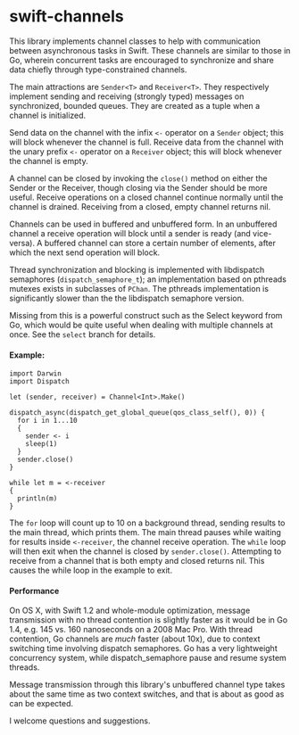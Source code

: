 swift-channels
==============

This library implements channel classes to help with communication between
asynchronous tasks in Swift. These channels are similar to those
in Go, wherein concurrent tasks are encouraged to synchronize and share
data chiefly through type-constrained channels.

The main attractions are `Sender<T>` and `Receiver<T>`. They respectively
implement sending and receiving (strongly typed) messages on synchronized,
bounded queues. They are created as a tuple when a channel is initialized.

Send data on the channel with the infix `<-` operator on a
`Sender` object; this will block whenever the channel is full.
Receive data from the channel with the unary prefix `<-`
operator on a `Receiver` object; this will block whenever
the channel is empty.

A channel can be closed by invoking the `close()` method on either the
Sender or the Receiver, though closing via the Sender should be more
useful. Receive operations on a closed channel continue normally until
the channel is drained. Receiving from a closed, empty channel returns nil.

Channels can be used in buffered and unbuffered form. In an unbuffered
channel a receive operation will block until a sender is ready (and
vice-versa). A buffered channel can store a certain number of
elements, after which the next send operation will block.

Thread synchronization and blocking is implemented with libdispatch semaphores
(`dispatch_semaphore_t`); an implementation based on pthreads mutexes exists
in subclasses of `PChan`. The pthreads implementation is significantly slower
than the the libdispatch semaphore version.

Missing from this is a powerful construct such as the Select keyword
from Go, which would be quite useful when dealing with multiple
channels at once. See the `select` branch for details.

#### Example:
```
import Darwin
import Dispatch

let (sender, receiver) = Channel<Int>.Make()

dispatch_async(dispatch_get_global_queue(qos_class_self(), 0)) {
  for i in 1...10
  {
    sender <- i
    sleep(1)
  }
  sender.close()
}

while let m = <-receiver
{
  println(m)
}
```

The `for` loop will count up to 10 on a background thread, sending
results to the main thread, which prints them. The main thread pauses
while waiting for results inside `<-receiver`, the channel receive
operation. The `while` loop will then exit when the channel is
closed by `sender.close()`. Attempting to receive from a channel that
is both empty and closed returns nil.
This causes the while loop in the example to exit.

#### Performance

On OS X, with Swift 1.2 and whole-module optimization,
message transmission with no thread contention is slightly faster as
it would be in Go 1.4, e.g. 145 vs. 160 nanoseconds on a 2008 Mac Pro.
With thread contention, Go channels are *much* faster (about 10x),
due to context switching time involving dispatch semaphores. Go has a
very lightweight concurrency system, while dispatch_semaphore pause and
resume system threads.

Message transmission through this library's unbuffered channel type
takes about the same time as two context switches, and that
is about as good as can be expected.

I welcome questions and suggestions.

